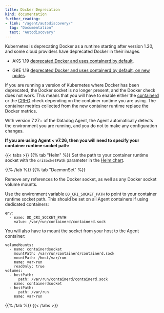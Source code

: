 ```yaml
---
title: Docker Deprecation
kind: documentation
further_reading:
- link: "/agent/autodiscovery/"
  tag: "Documentation"
  text: "Autodiscovery"
---
```


Kubernetes is deprecating Docker as a runtime starting after version 1.20, and some cloud providers have deprecated Docker in their images. 

- AKS 1.19 [deprecated Docker and uses containerd by default][1].

- GKE 1.19 [deprecated Docker and uses containerd by default, on new nodes][2].

If you are running a version of Kubernetes where Docker has been deprecated, the Docker socket is no longer present, and the Docker check does not work. This means that you will have to enable either the [containerd][3] or the [CRI-O][4] check depending on the container runtime you are using. The container metrics collected from the new container runtime replace the Docker metrics.

With version 7.27+ of the Datadog Agent, the Agent automatically detects the environment you are running, and you do not to make any configuration changes.

**If you are using Agent < v7.26, then you will need to specify your container runtime socket path:**

{{< tabs >}}
{{% tab "Helm" %}}
Set the path to your container runtime socket with the `criSocketPath` parameter in the [Helm chart][1].

[1]: https://github.com/DataDog/helm-charts/blob/d8817b4401b75b1a064481da989c451633249ea9/charts/datadog/values.yaml#L262-L263
{{% /tab %}}
{{% tab "DaemonSet" %}}

Remove any references to the Docker socket, as well as any Docker socket volume mounts.

Use the environment variable `DD_CRI_SOCKET_PATH` to point to your container runtime socket path. This should be set on all Agent containers if using dedicated containers:

```
env:
  - name: DD_CRI_SOCKET_PATH
    value: /var/run/containerd/containerd.sock
```

You will also have to mount the socket from your host to the Agent container:

```
volumeMounts:
  - name: containerdsocket
    mountPath: /var/run/containerd/containerd.sock
  - mountPath: /host/var/run
    name: var-run
    readOnly: true
volumes:
  - hostPath:
      path: /var/run/containerd/containerd.sock
    name: containerdsocket
  - hostPath:
      path: /var/run
    name: var-run
```

{{% /tab %}}
{{< /tabs >}}

[1]: https://github.com/Azure/AKS/releases/tag/2020-11-16
[2]: https://cloud.google.com/kubernetes-engine/docs/release-notes#december_8_2020
[3]: /integrations/containerd/
[4]: /integrations/crio/
